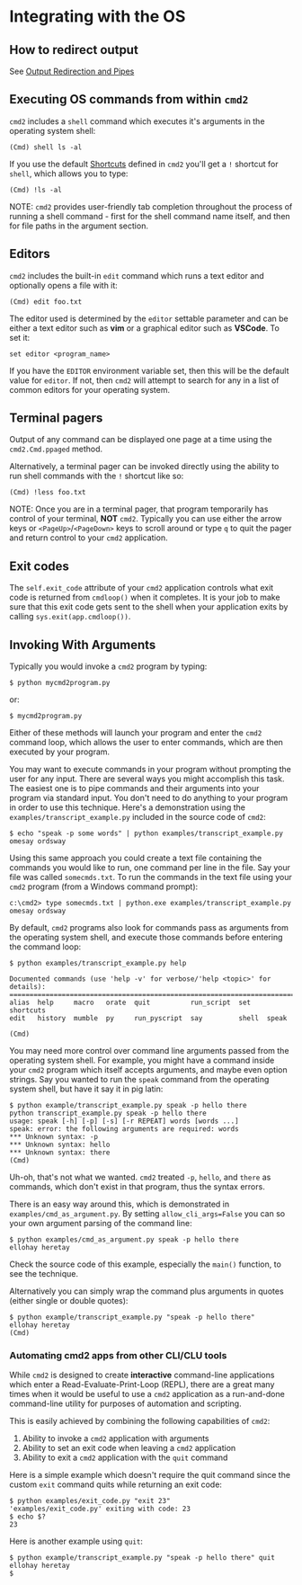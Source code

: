# Integrating with the OS

## How to redirect output

See [Output Redirection and Pipes](./redirection.md#output-redirection-and-pipes)

## Executing OS commands from within `cmd2`

`cmd2` includes a `shell` command which executes it's arguments in the operating system shell:

    (Cmd) shell ls -al

If you use the default [Shortcuts](./shortcuts_aliases_macros.md#shortcuts) defined in `cmd2` you'll
get a `!` shortcut for `shell`, which allows you to type:

    (Cmd) !ls -al

NOTE: `cmd2` provides user-friendly tab completion throughout the process of running a shell
command - first for the shell command name itself, and then for file paths in the argument section.

## Editors

`cmd2` includes the built-in `edit` command which runs a text editor and optionally opens a file
with it:

    (Cmd) edit foo.txt

The editor used is determined by the `editor` settable parameter and can be either a text editor
such as **vim** or a graphical editor such as **VSCode**. To set it:

    set editor <program_name>

If you have the `EDITOR` environment variable set, then this will be the default value for `editor`.
If not, then `cmd2` will attempt to search for any in a list of common editors for your operating
system.

## Terminal pagers

Output of any command can be displayed one page at a time using the `cmd2.Cmd.ppaged` method.

Alternatively, a terminal pager can be invoked directly using the ability to run shell commands with
the `!` shortcut like so:

    (Cmd) !less foo.txt

NOTE: Once you are in a terminal pager, that program temporarily has control of your terminal,
**NOT** `cmd2`. Typically you can use either the arrow keys or `<PageUp>`/`<PageDown>` keys to
scroll around or type `q` to quit the pager and return control to your `cmd2` application.

## Exit codes

The `self.exit_code` attribute of your `cmd2` application controls what exit code is returned from
`cmdloop()` when it completes. It is your job to make sure that this exit code gets sent to the
shell when your application exits by calling `sys.exit(app.cmdloop())`.

## Invoking With Arguments

Typically you would invoke a `cmd2` program by typing:

    $ python mycmd2program.py

or:

    $ mycmd2program.py

Either of these methods will launch your program and enter the `cmd2` command loop, which allows the
user to enter commands, which are then executed by your program.

You may want to execute commands in your program without prompting the user for any input. There are
several ways you might accomplish this task. The easiest one is to pipe commands and their arguments
into your program via standard input. You don't need to do anything to your program in order to use
this technique. Here's a demonstration using the `examples/transcript_example.py` included in the
source code of `cmd2`:

    $ echo "speak -p some words" | python examples/transcript_example.py
    omesay ordsway

Using this same approach you could create a text file containing the commands you would like to run,
one command per line in the file. Say your file was called `somecmds.txt`. To run the commands in
the text file using your `cmd2` program (from a Windows command prompt):

    c:\cmd2> type somecmds.txt | python.exe examples/transcript_example.py
    omesay ordsway

By default, `cmd2` programs also look for commands pass as arguments from the operating system
shell, and execute those commands before entering the command loop:

    $ python examples/transcript_example.py help

    Documented commands (use 'help -v' for verbose/'help <topic>' for details):
    ===========================================================================
    alias  help     macro   orate  quit          run_script  set    shortcuts
    edit   history  mumble  py     run_pyscript  say         shell  speak

    (Cmd)

You may need more control over command line arguments passed from the operating system shell. For
example, you might have a command inside your `cmd2` program which itself accepts arguments, and
maybe even option strings. Say you wanted to run the `speak` command from the operating system
shell, but have it say it in pig latin:

    $ python example/transcript_example.py speak -p hello there
    python transcript_example.py speak -p hello there
    usage: speak [-h] [-p] [-s] [-r REPEAT] words [words ...]
    speak: error: the following arguments are required: words
    *** Unknown syntax: -p
    *** Unknown syntax: hello
    *** Unknown syntax: there
    (Cmd)

Uh-oh, that's not what we wanted. `cmd2` treated `-p`, `hello`, and `there` as commands, which don't
exist in that program, thus the syntax errors.

There is an easy way around this, which is demonstrated in `examples/cmd_as_argument.py`. By setting
`allow_cli_args=False` you can so your own argument parsing of the command line:

    $ python examples/cmd_as_argument.py speak -p hello there
    ellohay heretay

Check the source code of this example, especially the `main()` function, to see the technique.

Alternatively you can simply wrap the command plus arguments in quotes (either single or double
quotes):

    $ python example/transcript_example.py "speak -p hello there"
    ellohay heretay
    (Cmd)

### Automating cmd2 apps from other CLI/CLU tools

While `cmd2` is designed to create **interactive** command-line applications which enter a
Read-Evaluate-Print-Loop (REPL), there are a great many times when it would be useful to use a
`cmd2` application as a run-and-done command-line utility for purposes of automation and scripting.

This is easily achieved by combining the following capabilities of `cmd2`:

1.  Ability to invoke a `cmd2` application with arguments
2.  Ability to set an exit code when leaving a `cmd2` application
3.  Ability to exit a `cmd2` application with the `quit` command

Here is a simple example which doesn't require the quit command since the custom `exit` command
quits while returning an exit code:

    $ python examples/exit_code.py "exit 23"
    'examples/exit_code.py' exiting with code: 23
    $ echo $?
    23

Here is another example using `quit`:

    $ python example/transcript_example.py "speak -p hello there" quit
    ellohay heretay
    $
